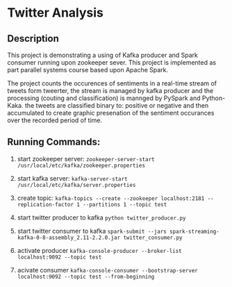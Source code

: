 # Twitter Analysis

## Description
This project is demonstrating a using of Kafka producer and Spark consumer running upon zookeeper sever.
This project is implemented as part  parallel systems course based upon Apache Spark.

The project counts the occurences of sentiments in a real-time stream of tweets form tweerter, the stream is managed by kafka producer and the processing (couting and classification) is mannged by PySpark and Python-Kaka. the tweets are classified binary to: positive or negative and then accumulated to create graphic presenation of the sentiment occurances over the  recorded period of time. 



## Running Commands:

1. start zookeeper server:
   `zookeeper-server-start /usr/local/etc/kafka/zookeeper.properties`

2. start kafka server:
   `kafka-server-start /usr/local/etc/kafka/server.properties`

3. create topic:
   `kafka-topics --create --zookeeper localhost:2181 --replication-factor 1 --partitions 1 --topic test`

4. start twitter producer to kafka
   `python twitter_producer.py`

5. start twitter consumer to kafka
   `spark-submit --jars spark-streaming-kafka-0-8-assembly_2.11-2.2.0.jar twitter_consumer.py`

6. activate producer 
   `kafka-console-producer --broker-list localhost:9092 --topic test`

7. acivate consumer
   `kafka-console-consumer --bootstrap-server localhost:9092 --topic test --from-beginning`



